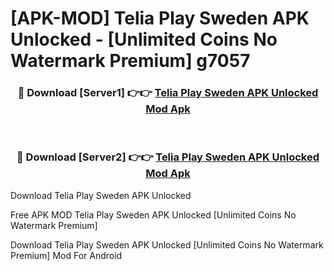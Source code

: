 # [APK-MOD] Telia Play Sweden APK Unlocked - [Unlimited Coins No Watermark Premium] g7057



<div align="center">
<h3>🔴 Download [Server1] 👉👉 <a href="https://momento.my/?title=Telia_Play_Sweden_APK_Unlocked">Telia Play Sweden APK Unlocked Mod Apk</a></h3><br>

<h3>🔴 Download [Server2] 👉👉 <a href="https://momento.my/?title=Telia_Play_Sweden_APK_Unlocked">Telia Play Sweden APK Unlocked Mod Apk</a></h3>
</div>



Download Telia Play Sweden APK Unlocked 

Free APK MOD Telia Play Sweden APK Unlocked [Unlimited Coins No Watermark Premium]

Download Telia Play Sweden APK Unlocked [Unlimited Coins No Watermark Premium] Mod For Android
